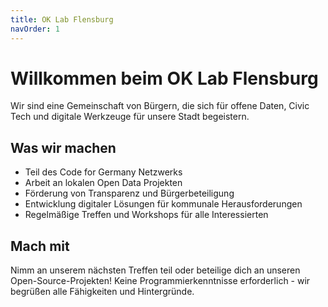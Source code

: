 ```yaml
---
title: OK Lab Flensburg
navOrder: 1
---
```


# Willkommen beim OK Lab Flensburg

Wir sind eine Gemeinschaft von Bürgern, die sich für offene Daten, Civic Tech und digitale Werkzeuge für unsere Stadt begeistern.

## Was wir machen

- Teil des Code for Germany Netzwerks
- Arbeit an lokalen Open Data Projekten
- Förderung von Transparenz und Bürgerbeteiligung
- Entwicklung digitaler Lösungen für kommunale Herausforderungen
- Regelmäßige Treffen und Workshops für alle Interessierten

## Mach mit

Nimm an unserem nächsten Treffen teil oder beteilige dich an unseren Open-Source-Projekten! Keine Programmierkenntnisse erforderlich - wir begrüßen alle Fähigkeiten und Hintergründe.
